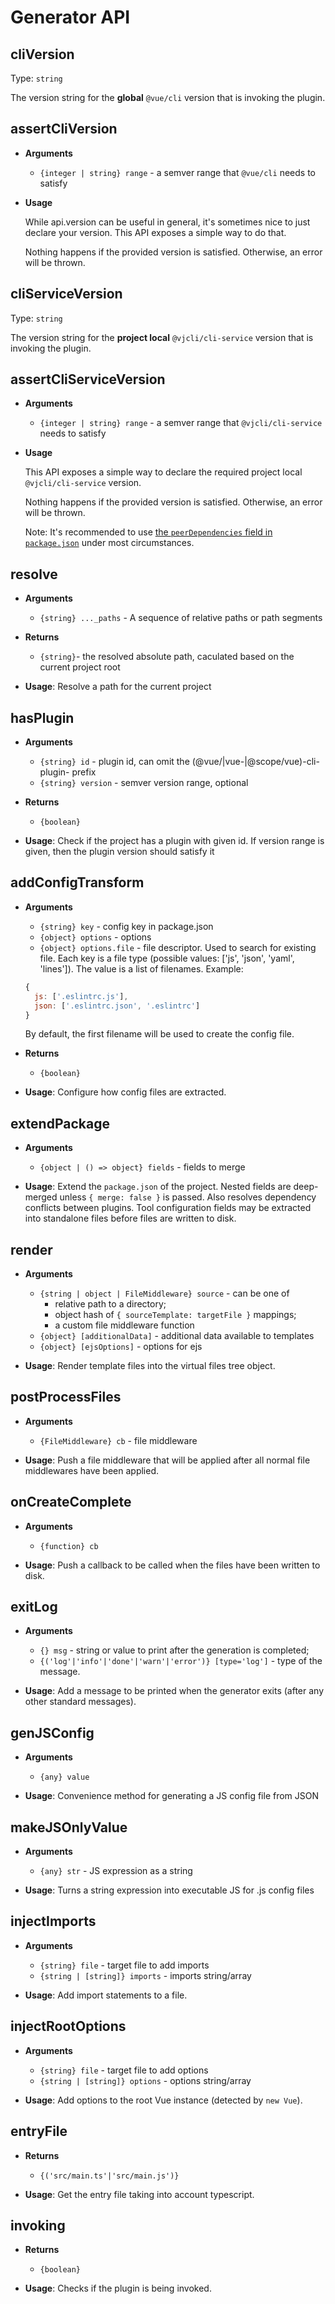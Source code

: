 # Generator API

## cliVersion

Type: `string`

The version string for the **global** `@vue/cli` version that is invoking the plugin.


## assertCliVersion

- **Arguments**
  - `{integer | string} range` - a semver range that `@vue/cli` needs to satisfy

- **Usage**

  While api.version can be useful in general, it's sometimes nice to just declare your version.
  This API exposes a simple way to do that.

  Nothing happens if the provided version is satisfied. Otherwise, an error will be thrown.


## cliServiceVersion

Type: `string`

The version string for the **project local** `@vjcli/cli-service` version that is invoking the plugin.


## assertCliServiceVersion

- **Arguments**
  - `{integer | string} range` - a semver range that `@vjcli/cli-service` needs to satisfy

- **Usage**

  This API exposes a simple way to declare the required project local `@vjcli/cli-service` version.

  Nothing happens if the provided version is satisfied. Otherwise, an error will be thrown.

  Note: It's recommended to use [the `peerDependencies` field in `package.json`](https://docs.npmjs.com/files/package.json#peerdependencies) under most circumstances.


## resolve

- **Arguments**
  - `{string} ..._paths` - A sequence of relative paths or path segments

- **Returns**
  - `{string}`- the resolved absolute path, caculated based on the current project root

- **Usage**:
Resolve a path for the current project

## hasPlugin

- **Arguments**
  - `{string} id` - plugin id, can omit the (@vue/|vue-|@scope/vue)-cli-plugin- prefix
  - `{string} version` - semver version range, optional

- **Returns**
  - `{boolean}`

- **Usage**:
Check if the project has a plugin with given id. If version range is given, then the plugin version should satisfy it

## addConfigTransform

- **Arguments**
  - `{string} key` - config key in package.json
  - `{object} options` - options
  - `{object} options.file` - file descriptor. Used to search for existing file. Each key is a file type (possible values: ['js', 'json', 'yaml', 'lines']). The value is a list of filenames.
  Example:
  ```js
  {
    js: ['.eslintrc.js'],
    json: ['.eslintrc.json', '.eslintrc']
  }
  ```
  By default, the first filename will be used to create the config file.

- **Returns**
  - `{boolean}`

- **Usage**:
Configure how config files are extracted.

## extendPackage

- **Arguments**
  - `{object | () => object} fields` - fields to merge

- **Usage**:
Extend the `package.json` of the project. Nested fields are deep-merged unless `{ merge: false }` is passed. Also resolves dependency conflicts between plugins. Tool configuration fields may be extracted into standalone files before files are written to disk.

## render

- **Arguments**
  - `{string | object | FileMiddleware} source` - can be one of
    - relative path to a directory;
    - object hash of `{ sourceTemplate: targetFile }` mappings;
    - a custom file middleware function
  - `{object} [additionalData]` - additional data available to templates
  - `{object} [ejsOptions]` - options for ejs

- **Usage**:
Render template files into the virtual files tree object.

## postProcessFiles

- **Arguments**
  - `{FileMiddleware} cb` - file middleware

- **Usage**:
Push a file middleware that will be applied after all normal file middlewares have been applied.

## onCreateComplete

- **Arguments**
  - `{function} cb`

- **Usage**:
Push a callback to be called when the files have been written to disk.

## exitLog

- **Arguments**
  - `{} msg` - string or value to print after the generation is completed;
  - `{('log'|'info'|'done'|'warn'|'error')} [type='log']` - type of the message.

- **Usage**:
Add a message to be printed when the generator exits (after any other standard messages).

## genJSConfig

- **Arguments**
  - `{any} value`

- **Usage**:
Convenience method for generating a JS config file from JSON

## makeJSOnlyValue

- **Arguments**
  - `{any} str` - JS expression as a string

- **Usage**:
Turns a string expression into executable JS for .js config files

## injectImports

- **Arguments**
  - `{string} file` - target file to add imports
  - `{string | [string]} imports` - imports string/array

- **Usage**:
Add import statements to a file.

## injectRootOptions

- **Arguments**
  - `{string} file` - target file to add options
  - `{string | [string]} options` - options string/array

- **Usage**:
Add options to the root Vue instance (detected by `new Vue`).

## entryFile

- **Returns**
  - `{('src/main.ts'|'src/main.js')}`

- **Usage**:
Get the entry file taking into account typescript.

## invoking

- **Returns**
  - `{boolean}`

- **Usage**:
Checks if the plugin is being invoked.
